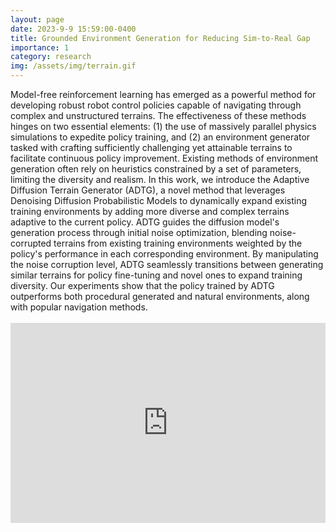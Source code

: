 ```yaml
---
layout: page 
date: 2023-9-9 15:59:00-0400
title: Grounded Environment Generation for Reducing Sim-to-Real Gap
importance: 1 
category: research
img: /assets/img/terrain.gif
---
```


<div style="width: 100%;">
    <div style="width: 100%;"> 
Model-free reinforcement learning has emerged as a powerful method for developing robust robot control policies capable of navigating through complex and unstructured terrains.
The effectiveness of these methods hinges on two essential elements:
(1) the use of massively parallel physics simulations to expedite policy training,
and
(2) an environment generator tasked with crafting sufficiently challenging yet attainable terrains to facilitate continuous policy improvement. 
Existing methods of environment generation often rely on heuristics constrained by a set of parameters, limiting the diversity and realism.
In this work, we introduce the Adaptive Diffusion Terrain Generator (ADTG), a novel method that leverages Denoising Diffusion Probabilistic Models to dynamically expand existing training environments by adding more diverse and complex terrains adaptive to the current policy.
ADTG guides the diffusion model's generation process through initial noise optimization, blending noise-corrupted terrains from existing training environments weighted by the policy's performance in each corresponding environment.
By manipulating the noise corruption level, ADTG seamlessly transitions between generating similar terrains for policy fine-tuning and novel ones to expand training diversity.
Our experiments show that the policy trained by ADTG outperforms both procedural generated and natural environments, along with popular navigation methods.
</div>
<br/>
<div style="width: 100%; display: flex; justify-content: center; align-items: center;">
    <iframe width="100%" height="320" src="https://www.youtube.com/embed/Ua8HeGvr4Ms" title="Adaptive Diffusion Terrain Generator for Autonomous Uneven Terrain Navigation" frameborder="0" allow="accelerometer; autoplay; clipboard-write; encrypted-media; gyroscope; picture-in-picture; web-share" referrerpolicy="strict-origin-when-cross-origin" allowfullscreen></iframe>
</div>
